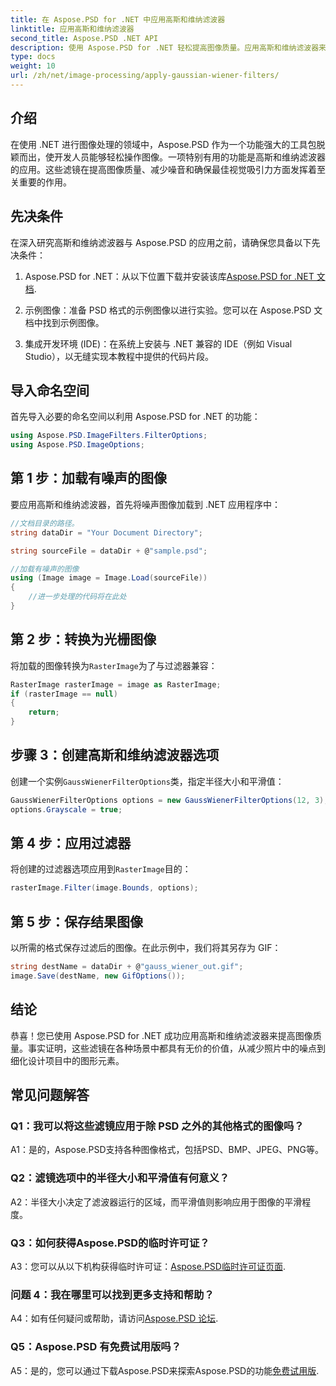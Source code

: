 ```yaml
---
title: 在 Aspose.PSD for .NET 中应用高斯和维纳滤波器
linktitle: 应用高斯和维纳滤波器
second_title: Aspose.PSD .NET API
description: 使用 Aspose.PSD for .NET 轻松提高图像质量。应用高斯和维纳滤波器来降低噪声并获得最佳视觉吸引力。
type: docs
weight: 10
url: /zh/net/image-processing/apply-gaussian-wiener-filters/
---
```

## 介绍

在使用 .NET 进行图像处理的领域中，Aspose.PSD 作为一个功能强大的工具包脱颖而出，使开发人员能够轻松操作图像。一项特别有用的功能是高斯和维纳滤波器的应用。这些滤镜在提高图像质量、减少噪音和确保最佳视觉吸引力方面发挥着至关重要的作用。

## 先决条件

在深入研究高斯和维纳滤波器与 Aspose.PSD 的应用之前，请确保您具备以下先决条件：

1.  Aspose.PSD for .NET：从以下位置下载并安装该库[Aspose.PSD for .NET 文档](https://reference.aspose.com/psd/net/).

2. 示例图像：准备 PSD 格式的示例图像以进行实验。您可以在 Aspose.PSD 文档中找到示例图像。

3. 集成开发环境 (IDE)：在系统上安装与 .NET 兼容的 IDE（例如 Visual Studio），以无缝实现本教程中提供的代码片段。

## 导入命名空间

首先导入必要的命名空间以利用 Aspose.PSD for .NET 的功能：

```csharp
using Aspose.PSD.ImageFilters.FilterOptions;
using Aspose.PSD.ImageOptions;
```

## 第 1 步：加载有噪声的图像

要应用高斯和维纳滤波器，首先将噪声图像加载到 .NET 应用程序中：

```csharp
//文档目录的路径。
string dataDir = "Your Document Directory";

string sourceFile = dataDir + @"sample.psd";

//加载有噪声的图像
using (Image image = Image.Load(sourceFile))
{
    //进一步处理的代码将在此处
}
```

## 第 2 步：转换为光栅图像

将加载的图像转换为`RasterImage`为了与过滤器兼容：

```csharp
RasterImage rasterImage = image as RasterImage;
if (rasterImage == null)
{
    return;
}
```

## 步骤 3：创建高斯和维纳滤波器选项

创建一个实例`GaussWienerFilterOptions`类，指定半径大小和平滑值：

```csharp
GaussWienerFilterOptions options = new GaussWienerFilterOptions(12, 3);
options.Grayscale = true;
```

## 第 4 步：应用过滤器

将创建的过滤器选项应用到`RasterImage`目的：

```csharp
rasterImage.Filter(image.Bounds, options);
```

## 第 5 步：保存结果图像

以所需的格式保存过滤后的图像。在此示例中，我们将其另存为 GIF：

```csharp
string destName = dataDir + @"gauss_wiener_out.gif";
image.Save(destName, new GifOptions());
```

## 结论

恭喜！您已使用 Aspose.PSD for .NET 成功应用高斯和维纳滤波器来提高图像质量。事实证明，这些滤镜在各种场景中都具有无价的价值，从减少照片中的噪点到细化设计项目中的图形元素。

## 常见问题解答

### Q1：我可以将这些滤镜应用于除 PSD 之外的其他格式的图像吗？

A1：是的，Aspose.PSD支持各种图像格式，包括PSD、BMP、JPEG、PNG等。

### Q2：滤镜选项中的半径大小和平滑值有何意义？

A2：半径大小决定了滤波器运行的区域，而平滑值则影响应用于图像的平滑程度。

### Q3：如何获得Aspose.PSD的临时许可证？

 A3：您可以从以下机构获得临时许可证：[Aspose.PSD临时许可证页面](https://purchase.aspose.com/temporary-license/).

### 问题 4：我在哪里可以找到更多支持和帮助？

 A4：如有任何疑问或帮助，请访问[Aspose.PSD 论坛](https://forum.aspose.com/c/psd/34).

### Q5：Aspose.PSD 有免费试用版吗？

 A5：是的，您可以通过下载Aspose.PSD来探索Aspose.PSD的功能[免费试用版](https://releases.aspose.com/).
